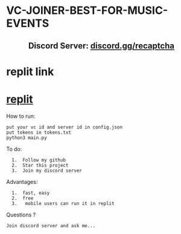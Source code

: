# VC-JOINER-BEST-FOR-MUSIC-EVENTS

<h2 align="center">Discord Server: <a href="https://discord.gg/recaptcha">discord.gg/recaptcha</a></h2>

<h1>replit link</h1>

<h1><a href="https://replit.com/@DeepKDk/VC-JOINER#main.py">replit</a></h1>

<p align="center">
</p

How to run:
```
put your vc id and server id in config.json
put tokens in tokens.txt
python3 main.py
```
  
To do:
```
  1.  Follow my github 
  2.  Star this project
  3.  Join my discord server
```

Advantages:
```
  1.  fast, easy
  2.  free
  3.   mobile users can run it in replit
```
Questions ?
```
Join discord server and ask me...
```
